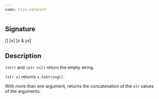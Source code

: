 ```yaml
---
name: cljs.core/str
---
```


## Signature
[]
[x]
[x & ys]


## Description

`(str)` and `(str nil)` return the empty string.

`(str x)` returns `x.toString()`.

With more than one argument, returns the concatenation of the `str` values of
the arguments.
